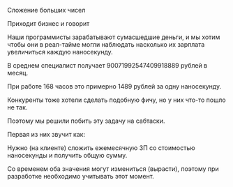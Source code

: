 Сложение больших чисел

Приходит бизнес и говорит

Наши программисты зарабатывают сумасшедшие деньги, и мы хотим чтобы они в реал-тайме могли наблюдать насколько их зарплата увеличиться каждую наносекунду.

В среднем специалист получает 90071992547409918889 рублей в месяц.

При работе 168 часов это примерно 1489 рублей за одну наносекунду.

Конкуренты тоже хотели сделать подобную фичу, но у них что-то пошло не так.

Поэтому мы решили побить эту задачу на сабтаски.

Первая из них звучит как:

Нужно (на клиенте) сложить ежемесячную ЗП со стоимостью наносекунды и получить общую сумму.

Со временем оба значения могут измениться (вырасти), поэтому при разработке необходимо учитывать этот момент.
